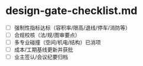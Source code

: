 # design-gate-checklist.md

- [ ] 强制性指标达标（容积率/限高/退线/停车/消防等）
- [ ] 合规校核（法/规/图审要点）
- [ ] 多专业碰撞（空间/机电/结构）已消项
- [ ] 成本/工期基线更新并获批
- [ ] 业主签认/会议纪要归档
